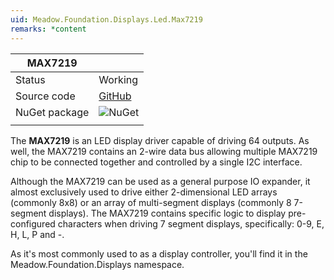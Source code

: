 ```yaml
---
uid: Meadow.Foundation.Displays.Led.Max7219
remarks: *content
---
```


| MAX7219 |             |
|---------|-------------|
| Status  | Working     |
| Source code        | [GitHub](https://github.com/WildernessLabs/Meadow.Foundation/tree/master/Source/Meadow.Foundation.Peripherals/Displays.Led.Max7219)            |
| NuGet package      | ![NuGet](https://img.shields.io/nuget/v/Meadow.Foundation.Displays.Led.Max7219.svg?label=NuGet)
| | |

The **MAX7219** is an LED display driver capable of driving 64 outputs. As well, the MAX7219 contains an 2-wire data bus allowing multiple MAX7219 chip to be connected together and controlled by a single I2C interface.

Although the MAX7219 can be used as a general purpose IO expander, it almost exclusively used to drive either 2-dimensional LED arrays (commonly 8x8) or an array of multi-segment displays (commonly 8 7-segment displays). The MAX7219 contains specific logic to display pre-configured characters when driving 7 segment displays, specifically: 0-9, E, H, L, P and -.

As it's most commonly used to as a display controller, you'll find it in the Meadow.Foundation.Displays namespace.